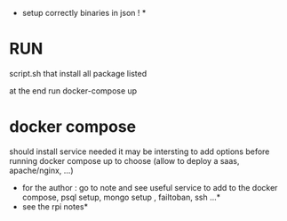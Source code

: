 * setup correctly binaries in json ! *

# RUN

script.sh that install all package listed

at the end run docker-compose up

# docker compose

should install service needed 
it may be intersting to add options before running docker compose up to choose (allow to deploy a saas, apache/nginx, ...)
* for the author : go to note and see useful service to add to the docker compose, psql setup, mongo setup , failtoban, ssh ...*
* see the rpi notes*

